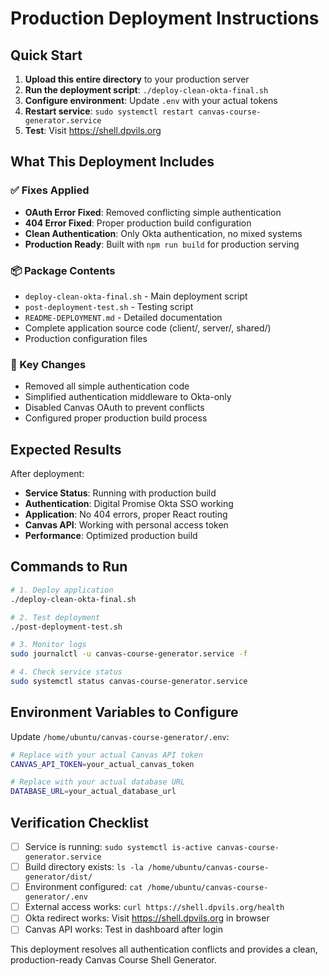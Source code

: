 # Production Deployment Instructions

## Quick Start

1. **Upload this entire directory** to your production server
2. **Run the deployment script**: `./deploy-clean-okta-final.sh`
3. **Configure environment**: Update `.env` with your actual tokens
4. **Restart service**: `sudo systemctl restart canvas-course-generator.service`
5. **Test**: Visit https://shell.dpvils.org

## What This Deployment Includes

### ✅ Fixes Applied
- **OAuth Error Fixed**: Removed conflicting simple authentication
- **404 Error Fixed**: Proper production build configuration
- **Clean Authentication**: Only Okta authentication, no mixed systems
- **Production Ready**: Built with `npm run build` for production serving

### 📦 Package Contents
- `deploy-clean-okta-final.sh` - Main deployment script
- `post-deployment-test.sh` - Testing script
- `README-DEPLOYMENT.md` - Detailed documentation
- Complete application source code (client/, server/, shared/)
- Production configuration files

### 🔧 Key Changes
- Removed all simple authentication code
- Simplified authentication middleware to Okta-only
- Disabled Canvas OAuth to prevent conflicts
- Configured proper production build process

## Expected Results

After deployment:
- **Service Status**: Running with production build
- **Authentication**: Digital Promise Okta SSO working
- **Application**: No 404 errors, proper React routing
- **Canvas API**: Working with personal access token
- **Performance**: Optimized production build

## Commands to Run

```bash
# 1. Deploy application
./deploy-clean-okta-final.sh

# 2. Test deployment
./post-deployment-test.sh

# 3. Monitor logs
sudo journalctl -u canvas-course-generator.service -f

# 4. Check service status
sudo systemctl status canvas-course-generator.service
```

## Environment Variables to Configure

Update `/home/ubuntu/canvas-course-generator/.env`:

```bash
# Replace with your actual Canvas API token
CANVAS_API_TOKEN=your_actual_canvas_token

# Replace with your actual database URL
DATABASE_URL=your_actual_database_url
```

## Verification Checklist

- [ ] Service is running: `sudo systemctl is-active canvas-course-generator.service`
- [ ] Build directory exists: `ls -la /home/ubuntu/canvas-course-generator/dist/`
- [ ] Environment configured: `cat /home/ubuntu/canvas-course-generator/.env`
- [ ] External access works: `curl https://shell.dpvils.org/health`
- [ ] Okta redirect works: Visit https://shell.dpvils.org in browser
- [ ] Canvas API works: Test in dashboard after login

This deployment resolves all authentication conflicts and provides a clean, production-ready Canvas Course Shell Generator.